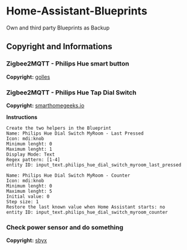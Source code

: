 # Home-Assistant-Blueprints
Own and third party Blueprints as Backup

## Copyright and Informations
### Zigbee2MQTT - Philips Hue smart button
**Copyright:** [golles](https://github.com/golles/Home-Assistant-Blueprints/blob/main/zigbee2mqtt_hue_smart_button_press_and_hold_actions.yaml)

### Zigbee2MQTT - Philips Hue Tap Dial Switch
**Copyright:** [smarthomegeeks.io](https://smarthomegeeks.io/hue-tap-dial-switch/)

**Instructions**
```
Create the two helpers in the Blueprint
Name: Philips Hue Dial Switch MyRoom - Last Pressed
Icon: mdi:knob
Minimum lenght: 0
Maximum lenght: 1
Display Mode: Text
Regex pattern: [1-4]
entity ID: input_text.philips_hue_dial_switch_myroom_last_pressed
```

```
Name: Philips Hue Dial Switch MyRoom - Counter
Icon: mdi:knob
Minimum lenght: 0
Maximum lenght: 5
Initial value: 0
Step size: 1
Restore the last known value when Home Assistant starts: no
entity ID: input_text.philips_hue_dial_switch_myroom_counter
```

### Check power sensor and do something
**Copyright:** [sbyx](https://gist.githubusercontent.com/sbyx/6d8344d3575c9865657ac51915684696/raw/e5de83ad51d8f7eb6c0bc74dd8a45c010638453b/notify-or-do-something-when-an-appliance-like-a-dishwasher-or-washing-machine-finishes.yaml)
